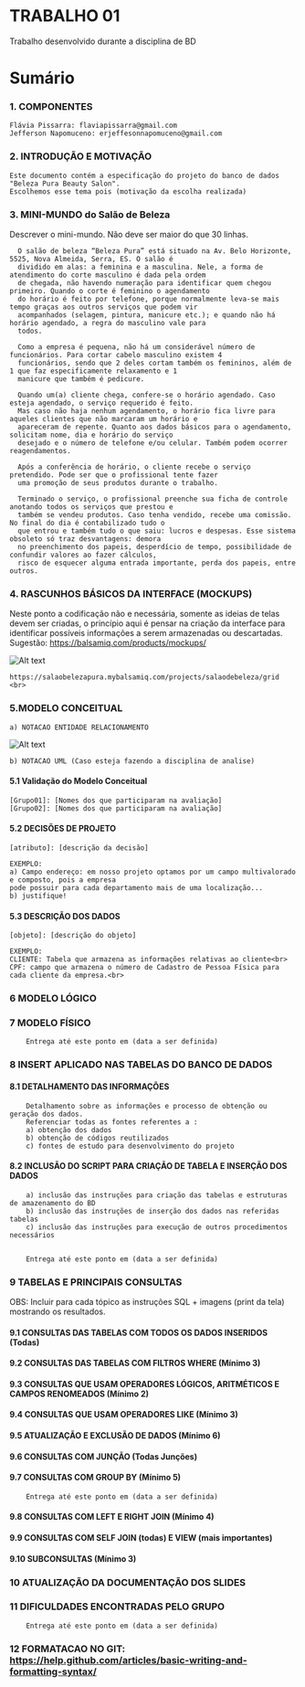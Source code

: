 # TRABALHO 01
Trabalho desenvolvido durante a disciplina de BD

# Sumário

### 1. COMPONENTES <br>
	
	Flávia Pissarra: flaviapissarra@gmail.com
	Jefferson Napomuceno: erjeffesonnapomuceno@gmail.com

### 2. INTRODUÇÃO E MOTIVAÇÃO <br>
	
	Este documento contém a especificação do projeto do banco de dados "Beleza Pura Beauty Salon".
	Escolhemos esse tema pois (motivação da escolha realizada)

### 3. MINI-MUNDO do Salão de Beleza <br>
Descrever o mini-mundo. Não deve ser maior do que 30 linhas. <br>

	  O salão de beleza “Beleza Pura” está situado na Av. Belo Horizonte, 5525, Nova Almeida, Serra, ES. O salão é
	  dividido em alas: a feminina e a masculina. Nele, a forma de atendimento do corte masculino é dada pela ordem
	  de chegada, não havendo numeração para identificar quem chegou primeiro. Quando o corte é feminino o agendamento
	  do horário é feito por telefone, porque normalmente leva-se mais tempo graças aos outros serviços que podem vir
	  acompanhados (selagem, pintura, manicure etc.); e quando não há horário agendado, a regra do masculino vale para
	  todos.

	  Como a empresa é pequena, não há um considerável número de funcionários. Para cortar cabelo masculino existem 4
	  funcionários, sendo que 2 deles cortam também os femininos, além de 1 que faz especificamente relaxamento e 1
	  manicure que também é pedicure.
	
	  Quando um(a) cliente chega, confere-se o horário agendado. Caso esteja agendado, o serviço requerido é feito.
	  Mas caso não haja nenhum agendamento, o horário fica livre para aqueles clientes que não marcaram um horário e
	  apareceram de repente. Quanto aos dados básicos para o agendamento, solicitam nome, dia e horário do serviço
	  desejado e o número de telefone e/ou celular. Também podem ocorrer reagendamentos.
	
	  Após a conferência de horário, o cliente recebe o serviço pretendido. Pode ser que o profissional tente fazer
	  uma promoção de seus produtos durante o trabalho.
	
	  Terminado o serviço, o profissional preenche sua ficha de controle anotando todos os serviços que prestou e
	  também se vendeu produtos. Caso tenha vendido, recebe uma comissão. No final do dia é contabilizado tudo o
	  que entrou e também tudo o que saiu: lucros e despesas. Esse sistema obsoleto só traz desvantagens: demora
	  no preenchimento dos papeis, desperdício de tempo, possibilidade de confundir valores ao fazer cálculos, 
	  risco de esquecer alguma entrada importante, perda dos papeis, entre outros.

### 4. RASCUNHOS BÁSICOS DA INTERFACE (MOCKUPS)<br>
Neste ponto a codificação não e necessária, somente as ideias de telas devem ser criadas, o princípio aqui é pensar na criação da interface para identificar possíveis informações a serem armazenadas ou descartadas. <br>
Sugestão: https://balsamiq.com/products/mockups/<br>

![Alt text](https://github.com/discipbd1/trab01/blob/master/balsamiq.png?raw=true "Title")

	https://salaobelezapura.mybalsamiq.com/projects/salaodebeleza/grid <br>

### 5.MODELO CONCEITUAL<br>
    a) NOTACAO ENTIDADE RELACIONAMENTO
![Alt text](https://github.com/discipbd1/trab01/blob/master/sample_MC.png?raw=true "Modelo Conceitual")
    
    b) NOTACAO UML (Caso esteja fazendo a disciplina de analise)

#### 5.1 Validação do Modelo Conceitual
    [Grupo01]: [Nomes dos que participaram na avaliação]
    [Grupo02]: [Nomes dos que participaram na avaliação]

#### 5.2 DECISÕES DE PROJETO
    [atributo]: [descrição da decisão]
    
    EXEMPLO:
    a) Campo endereço: em nosso projeto optamos por um campo multivalorado e composto, pois a empresa 
    pode possuir para cada departamento mais de uma localização... 
    b) justifique!

#### 5.3 DESCRIÇÃO DOS DADOS 
    [objeto]: [descrição do objeto]
    
    EXEMPLO:
    CLIENTE: Tabela que armazena as informações relativas ao cliente<br>
    CPF: campo que armazena o número de Cadastro de Pessoa Física para cada cliente da empresa.<br>


### 6	MODELO LÓGICO<br>
### 7	MODELO FÍSICO<br>

        Entrega até este ponto em (data a ser definida)
        
 
### 8	INSERT APLICADO NAS TABELAS DO BANCO DE DADOS<br>
#### 8.1 DETALHAMENTO DAS INFORMAÇÕES
        Detalhamento sobre as informações e processo de obtenção ou geração dos dados.
        Referenciar todas as fontes referentes a :
        a) obtenção dos dados
        b) obtenção de códigos reutilizados
        c) fontes de estudo para desenvolvimento do projeto
        
#### 8.2 INCLUSÃO DO SCRIPT PARA CRIAÇÃO DE TABELA E INSERÇÃO DOS DADOS
        a) inclusão das instruções para criação das tabelas e estruturas de amazenamento do BD
        b) inclusão das instruções de inserção dos dados nas referidas tabelas
        c) inclusão das instruções para execução de outros procedimentos necessários


        Entrega até este ponto em (data a ser definida)
        
### 9	TABELAS E PRINCIPAIS CONSULTAS<br>
OBS: Incluir para cada tópico as instruções SQL + imagens (print da tela) mostrando os resultados.<br>
#### 9.1	CONSULTAS DAS TABELAS COM TODOS OS DADOS INSERIDOS (Todas) <br>
#### 9.2	CONSULTAS DAS TABELAS COM FILTROS WHERE (Mínimo 3) <br>
#### 9.3	CONSULTAS QUE USAM OPERADORES LÓGICOS, ARITMÉTICOS E CAMPOS RENOMEADOS (Mínimo 2)<br>
#### 9.4	CONSULTAS QUE USAM OPERADORES LIKE (Mínimo 3)  <br>
#### 9.5	ATUALIZAÇÃO E EXCLUSÃO DE DADOS (Mínimo 6)<br>
#### 9.6	CONSULTAS COM JUNÇÃO (Todas Junções)<br>
#### 9.7	CONSULTAS COM GROUP BY (Mínimo 5)<br>
        Entrega até este ponto em (data a ser definida)
        
#### 9.8	CONSULTAS COM LEFT E RIGHT JOIN (Mínimo 4) <br>
#### 9.9	CONSULTAS COM SELF JOIN (todas) E VIEW (mais importantes) <br>
#### 9.10	SUBCONSULTAS (Mínimo 3) <br>
### 10	ATUALIZAÇÃO DA DOCUMENTAÇÃO DOS SLIDES<br>
### 11	DIFICULDADES ENCONTRADAS PELO GRUPO<br>

        Entrega até este ponto em (data a ser definida)
        
### 12  FORMATACAO NO GIT: https://help.github.com/articles/basic-writing-and-formatting-syntax/
